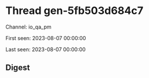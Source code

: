 # Thread gen-5fb503d684c7
Channel: io_qa_pm

First seen: 2023-08-07 00:00:00

Last seen: 2023-08-07 00:00:00

## Digest


